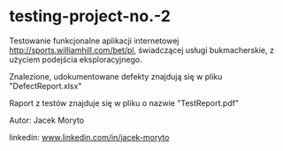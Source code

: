 # testing-project-no.-2
Testowanie funkcjonalne aplikacji internetowej http://sports.williamhill.com/bet/pl, świadczącej usługi bukmacherskie, z użyciem podejścia eksploracyjnego. 

Znalezione, udokumentowane defekty znajdują się w pliku "DefectReport.xlsx"

Raport z testów znajduje się w pliku o nazwie "TestReport.pdf"

Autor: Jacek Moryto

linkedin: www.linkedin.com/in/jacek-moryto
